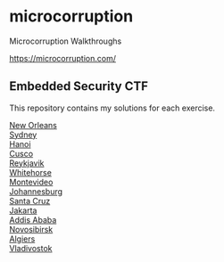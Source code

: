 # microcorruption
Microcorruption Walkthroughs

https://microcorruption.com/

## Embedded Security CTF

This repository contains my solutions for each exercise.

[New Orleans](https://github.com/networking101/microcorruption/tree/main/New%20Orleans)  
[Sydney](https://github.com/networking101/microcorruption/tree/main/Sydney)  
[Hanoi](https://github.com/networking101/microcorruption/tree/main/Hanoi)  
[Cusco](https://github.com/networking101/microcorruption/tree/main/Cusco)  
[Reykjavik](https://github.com/networking101/microcorruption/tree/main/Reykjavik)  
[Whitehorse](https://github.com/networking101/microcorruption/tree/main/Whitehorse)  
[Montevideo](https://github.com/networking101/microcorruption/tree/main/Montevideo)  
[Johannesburg](https://github.com/networking101/microcorruption/tree/main/Johannesburg)  
[Santa Cruz](https://github.com/networking101/microcorruption/tree/main/Santa%20Cruz)  
[Jakarta](https://github.com/networking101/microcorruption/tree/main/Jakarta)  
[Addis Ababa](https://github.com/networking101/microcorruption/tree/main/Addis%20Ababa)  
[Novosibirsk](https://github.com/networking101/microcorruption/tree/main/Novosibirsk)  
[Algiers](https://github.com/networking101/microcorruption/tree/main/Algiers)  
[Vladivostok](https://github.com/networking101/microcorruption/tree/main/Vladivostok)  
